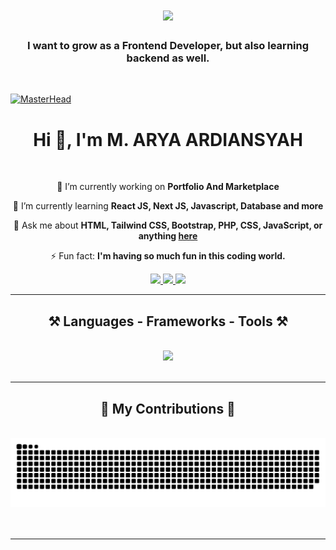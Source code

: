 <h1 align="center">
    <img src="https://readme-typing-svg.herokuapp.com/?font=Righteous&size=35&center=true&vCenter=true&width=500&height=70&duration=8000&lines=Hi+WELCOME+TO+GITHUB+ME!+👋;+I'm+M.+ARYA+ARDIANSYAH!;" />
</h1>

<h3 align="center">I want to grow as a Frontend Developer, but also learning backend as well.</h3>

<br/>

[![MasterHead](https://www.optimalvirtualemployee.com/wp-content/uploads/2023/01/front-end-development.gif)](https://rishavchanda.io)

<h1 align="center">Hi 👋, I'm M. ARYA ARDIANSYAH</h1>

<br/>
<div align="center">

🔭 I’m currently working on **Portfolio And Marketplace**

🌱 I’m currently learning **React JS, Next JS, Javascript, Database and more**

💬 Ask me about **HTML, Tailwind CSS, Bootstrap, PHP, CSS, JavaScript, or anything [here](https://github.com/YuzakiOnly)**

⚡ Fun fact: **I'm having so much fun in this coding world.**

</div>

<div align="center"> 
  <a href="mailto:aryamenk2007@gmail.com">
    <img src="https://img.shields.io/badge/Gmail-333333?style=for-the-badge&logo=gmail&logoColor=red" />
  </a>
  <a href="https://www.linkedin.com/in/m-arya-ardiansyah-883873378/" target="blank">
    <img src="https://img.shields.io/badge/LinkedIn-0077B5?style=for-the-badge&logo=linkedin&logoColor=white" />
  </a>
  <a href="https://github.com/YuzakiOnly" target="_blank">
    <img src="https://img.shields.io/badge/Portfolio-FF5722?style=for-the-badge&logo=todoist&logoColor=white" />
  </a>
</div>

<hr/>

<h2 align="center">⚒️ Languages - Frameworks - Tools ⚒️</h2>
<br/>
<div align="center">
  <img src="https://skillicons.dev/icons?i=bootstrap,html,css,laravel,tailwind,discord,github,js,php,vscode,mysql,react,typescript,nextjs,prisma,vercel" />
</div>

<br/>
<hr/>

<div align="center">
  <h2>🐍 My Contributions 🐍</h2>
  <br>
  <img alt="snake eating my contributions" src="https://raw.githubusercontent.com/salesp07/salesp07/output/github-contribution-grid-snake.svg" />
  <br/><br/><br/>
</div>

<hr/>
